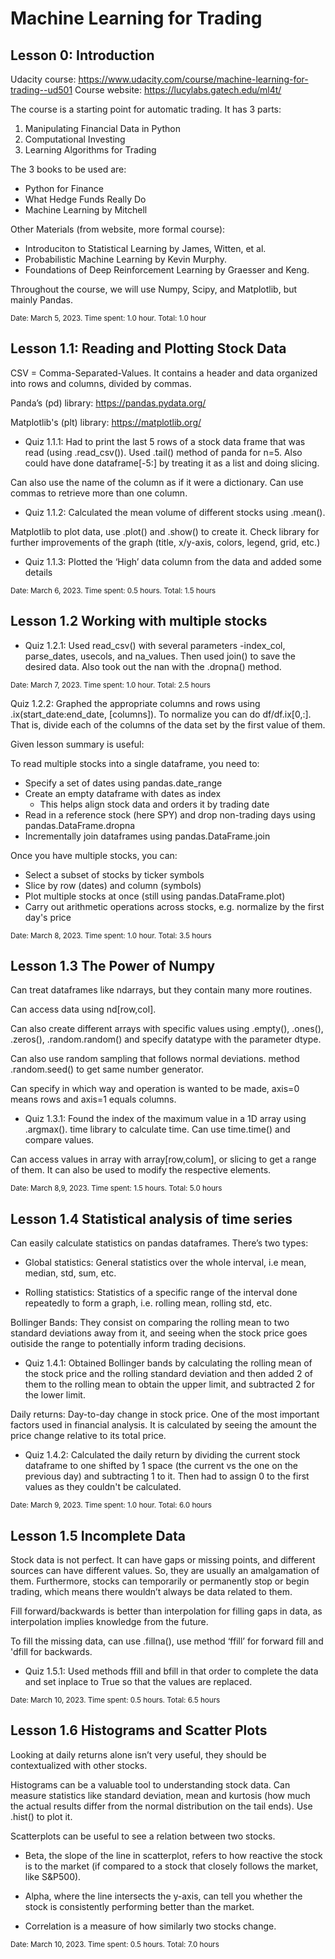 # Machine Learning for Trading

## Lesson 0: Introduction

Udacity course: https://www.udacity.com/course/machine-learning-for-trading--ud501
Course website: https://lucylabs.gatech.edu/ml4t/

The course is a starting point for automatic trading. It has 3 parts:
1. Manipulating Financial Data in Python
2. Computational Investing
3. Learning Algorithms for Trading

The 3 books to be used are:
* Python for Finance
* What Hedge Funds Really Do
* Machine Learning by Mitchell

Other Materials (from website, more formal course):
* Introduciton to Statistical Learning by James, Witten, et al.
* Probabilistic Machine Learning by Kevin Murphy.
* Foundations of Deep Reinforcement Learning by Graesser and Keng.

Throughout the course, we will use Numpy, Scipy, and Matplotlib, but mainly Pandas.

<sub>Date: March 5, 2023. Time spent: 1.0 hour. Total: 1.0 hour</sub>

## Lesson 1.1: Reading and Plotting Stock Data

CSV = Comma-Separated-Values. It contains a header and data organized into rows and columns, divided by commas.

Panda’s (pd) library: https://pandas.pydata.org/

Matplotlib's (plt) library: https://matplotlib.org/

* Quiz 1.1.1: Had to print the last 5 rows of a stock data frame that was read (using .read_csv()). Used .tail() method of panda for n=5. Also could have done dataframe[-5:] by treating it as a list and doing slicing.

Can also use the name of the column as if it were a dictionary. Can use commas to retrieve more than one column.

* Quiz 1.1.2: Calculated the mean volume of different stocks using .mean().

Matplotlib to plot data, use .plot() and .show() to create it. Check library for further improvements of the graph (title, x/y-axis, colors, legend, grid, etc.)

* Quiz 1.1.3: Plotted the ‘High’ data column from the data and added some details

<sub>Date: March 6, 2023. Time spent: 0.5 hours. Total: 1.5 hours</sub>

## Lesson 1.2 Working with multiple stocks

* Quiz 1.2.1:  Used read_csv() with several parameters -index_col, parse_dates, usecols, and na_values. Then used join() to save the desired data. Also took out the nan with the .dropna() method.

<sub>Date: March 7, 2023. Time spent: 1.0 hour. Total: 2.5 hours</sub>

Quiz 1.2.2: Graphed the appropriate columns and rows using .ix(start_date:end_date, [columns]).
To normalize you can do df/df.ix[0,:]. That is, divide each of the columns of the data set by the first value of them.

Given lesson summary is useful:

To read multiple stocks into a single dataframe, you need to:
 * Specify a set of dates using pandas.date_range
 * Create an empty dataframe with dates as index
    * This helps align stock data and orders it by trading date
 * Read in a reference stock (here SPY) and drop non-trading days using pandas.DataFrame.dropna
 * Incrementally join dataframes using pandas.DataFrame.join
 
Once you have multiple stocks, you can:
 * Select a subset of stocks by ticker symbols
 * Slice by row (dates) and column (symbols)
 * Plot multiple stocks at once (still using pandas.DataFrame.plot)
 * Carry out arithmetic operations across stocks, e.g. normalize by the first day's price

<sub>Date: March 8, 2023. Time spent: 1.0 hour. Total: 3.5 hours</sub>


## Lesson 1.3 The Power of Numpy

Can treat dataframes like ndarrays, but they contain many more routines.

Can access data using nd\[row,col].

Can also create different arrays with specific values using .empty(), .ones(), .zeros(), 
.random.random() and specify datatype with the parameter dtype.

Can also use random sampling that follows normal deviations. method .random.seed() to get same number generator.

Can specify in which way and operation is wanted to be made, axis=0 means rows and axis=1 equals columns.

* Quiz 1.3.1: Found the index of the maximum value in a 1D array using .argmax().
time library to calculate time. Can use time.time() and compare values.

Can access values in array with array\[row,colum], or slicing to get a range of them. It can also be used to modify the respective elements.

<sub>Date: March 8,9, 2023. Time spent: 1.5 hours. Total: 5.0 hours</sub>

## Lesson 1.4 Statistical analysis of time series

Can easily calculate statistics on pandas dataframes. There’s two types:

* Global statistics: General statistics over the whole interval, i.e mean, median, std, sum, etc.

* Rolling statistics: Statistics of a specific range of the interval done repeatedly to form a graph, i.e. rolling mean, rolling std, etc. 

Bollinger Bands: They consist on comparing the rolling mean to two standard deviations away from it, and seeing when the stock price goes outiside the range to potentially inform trading decisions.

* Quiz 1.4.1: Obtained Bollinger bands by calculating the rolling mean of the stock price and the rolling standard deviation and then added 2 of them to the rolling mean to obtain the upper limit, and subtracted 2 for the lower limit.

Daily returns: Day-to-day change in stock price. One of the most important factors used in financial analysis. It is calculated by seeing the amount the price change relative to its total price.

* Quiz 1.4.2: Calculated the daily return by dividing the current stock dataframe to one shifted by 1 space (the current vs the one on the previous day) and subtracting 1 to it. Then had to assign 0 to the first values as they couldn't be calculated.

<sub>Date: March 9, 2023. Time spent: 1.0 hour. Total: 6.0 hours</sub>

## Lesson 1.5 Incomplete Data

Stock data is not perfect. It can have gaps or missing points, and different sources can have different values. So, they are usually an amalgamation of them. Furthermore, stocks can temporarily or permanently stop or begin trading, which means there wouldn’t always be data related to them.

Fill forward/backwards is better than interpolation for filling gaps in data, as interpolation implies knowledge from the future.

To fill the missing data, can use .fillna(), use method ‘ffill’ for forward fill and 'dfill for backwards.

* Quiz 1.5.1: Used methods ffill and bfill in that order to complete the data and set inplace to True so that the values are replaced.

<sub>Date: March 10, 2023. Time spent: 0.5 hours. Total: 6.5 hours</sub>

## Lesson 1.6 Histograms and Scatter Plots

Looking at daily returns alone isn’t very useful, they should be contextualized with other stocks.

Histograms can be a valuable tool to understanding stock data. Can measure statistics like standard deviation, mean and kurtosis (how much the actual results differ from the normal distribution on the tail ends). Use .hist() to plot it.

Scatterplots can be useful to see a relation between two stocks. 

* Beta, the slope of the line in scatterplot, refers to how reactive the stock is to the market (if compared to a stock that closely follows the market, like S&P500). 

* Alpha, where the line intersects the y-axis, can tell you whether the stock is consistently performing better than the market.

* Correlation is a measure of how similarly two stocks change.

<sub>Date: March 10, 2023. Time spent: 0.5 hours. Total: 7.0 hours</sub>


